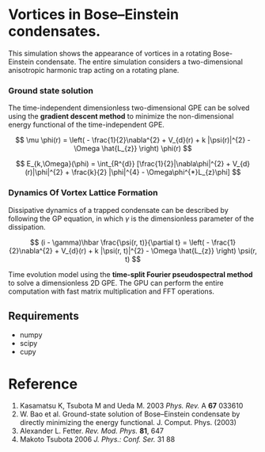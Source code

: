 # Vortices in Bose–Einstein condensates.

This simulation shows the appearance of vortices in a rotating Bose-Einstein condensate. The entire simulation considers a two-dimensional anisotropic harmonic trap acting on a rotating plane. 

### Ground state solution
The time-independent dimensionless two-dimensional GPE can be solved using the **gradient descent method** to minimize the non-dimensional energy functional of the time-independent GPE.

$$
\mu \phi(r) = \left( - \frac{1}{2}\nabla^{2} + V_{d}(r) + k |\psi(r)|^{2} - \Omega \hat{L_{z}} \right) \phi(r)
$$

$$
E_{k,\Omega}(\phi) = \int_{R^{d}} [\frac{1}{2}|\nabla\phi|^{2} + V_{d}(r)|\phi|^{2} + \frac{k}{2} |\phi|^{4} - \Omega\phi^{*}L_{z}\phi]
$$


###  Dynamics Of Vortex Lattice Formation

Dissipative dynamics of a trapped condensate can be described by following the GP equation, in which $\gamma$ is the dimensionless parameter of the dissipation.

$$
(i - \gamma)\hbar \frac{\psi(r, t)}{\partial t} = \left( - \frac{1}{2}\nabla^{2} + V_{d}(r) + k |\psi(r, t)|^{2} - \Omega \hat{L_{z}} \right) \psi(r, t)
$$

Time evolution model using the **time-split Fourier pseudospectral method** to solve a dimensionless 2D GPE. The GPU can perform the entire computation with fast matrix multiplication and FFT operations.


## Requirements

- numpy
- scipy
- cupy

# Reference

1. Kasamatsu K, Tsubota M and Ueda M. 2003 *Phys. Rev.* A **67** 033610
2. W. Bao et al. Ground-state solution of Bose–Einstein condensate by directly minimizing the energy functional. J. Comput. Phys. (2003)
3. Alexander L. Fetter. *Rev. Mod. Phys.* **81**, 647
4. Makoto Tsubota 2006 *J. Phys.: Conf. Ser.* 31 88
